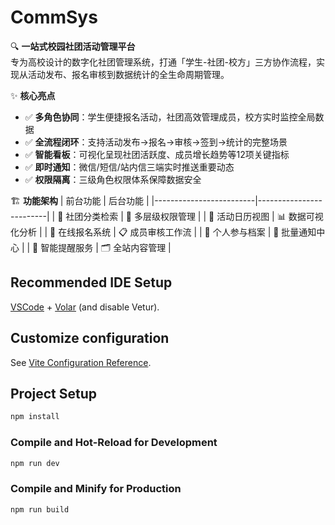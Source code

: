 # CommSys

🔍 **一站式校园社团活动管理平台**  
专为高校设计的数字化社团管理系统，打通「学生-社团-校方」三方协作流程，实现从活动发布、报名审核到数据统计的全生命周期管理。

✨ **核心亮点**  
- ✅ **多角色协同**：学生便捷报名活动，社团高效管理成员，校方实时监控全局数据
- ✅ **全流程闭环**：支持活动发布→报名→审核→签到→统计的完整场景
- ✅ **智能看板**：可视化呈现社团活跃度、成员增长趋势等12项关键指标
- ✅ **即时通知**：微信/短信/站内信三端实时推送重要动态
- ✅ **权限隔离**：三级角色权限体系保障数据安全

🏗️ **功能架构**
| 前台功能                | 后台功能                |
|-------------------------|-------------------------|
| 🎯 社团分类检索         | 🔑 多层级权限管理       |
| 📅 活动日历视图         | 📊 数据可视化分析       |
| 📝 在线报名系统         | 📋 成员审核工作流       |
| 👤 个人参与档案         | 📨 批量通知中心         |
| 🔔 智能提醒服务         | 🗂️ 全站内容管理         |

## Recommended IDE Setup

[VSCode](https://code.visualstudio.com/) + [Volar](https://marketplace.visualstudio.com/items?itemName=Vue.volar) (and disable Vetur).

## Customize configuration

See [Vite Configuration Reference](https://vite.dev/config/).

## Project Setup

```sh
npm install
```

### Compile and Hot-Reload for Development

```sh
npm run dev
```

### Compile and Minify for Production

```sh
npm run build
```
